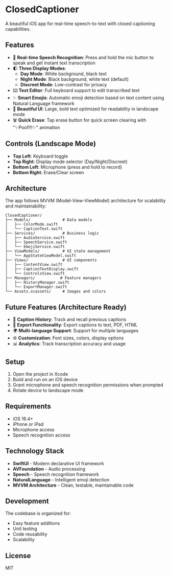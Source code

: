 # ClosedCaptioner

A beautiful iOS app for real-time speech-to-text with closed captioning capabilities.

## Features

- 🎤 **Real-time Speech Recognition**: Press and hold the mic button to speak and get instant text transcription
- 🌓 **Three Display Modes**: 
  - **Day Mode**: White background, black text
  - **Night Mode**: Black background, white text (default)
  - **Discreet Mode**: Low-contrast for privacy
- ⌨️ **Text Editor**: Full keyboard support to edit transcribed text
- ✨ **Smart Emojis**: Automatic emoji detection based on text content using Natural Language framework
- 🎨 **Beautiful UI**: Large, bold text optimized for readability in landscape mode
- 🗑️ **Quick Erase**: Tap erase button for quick screen clearing with "✨Poof!!!✨" animation

## Controls (Landscape Mode)

- **Top Left**: Keyboard toggle
- **Top Right**: Display mode selector (Day/Night/Discreet)
- **Bottom Left**: Microphone (press and hold to record)
- **Bottom Right**: Erase/Clear screen

## Architecture

The app follows MVVM (Model-View-ViewModel) architecture for scalability and maintainability:

```
ClosedCaptioner/
├── Models/              # Data models
│   ├── ColorMode.swift
│   └── CaptionText.swift
├── Services/            # Business logic
│   ├── AudioService.swift
│   ├── SpeechService.swift
│   └── EmojiService.swift
├── ViewModels/          # UI state management
│   └── AppStateViewModel.swift
├── Views/               # UI components
│   ├── ContentView.swift
│   ├── CaptionTextDisplay.swift
│   └── ControlsView.swift
├── Managers/           # Feature managers
│   ├── HistoryManager.swift
│   └── ExportManager.swift
└── Assets.xcassets/     # Images and colors
```

## Future Features (Architecture Ready)

- 📝 **Caption History**: Track and recall previous captions
- 💾 **Export Functionality**: Export captions to text, PDF, HTML
- 🌍 **Multi-language Support**: Support for multiple languages
- ⚙️ **Customization**: Font sizes, colors, display options
- 📊 **Analytics**: Track transcription accuracy and usage

## Setup

1. Open the project in Xcode
2. Build and run on an iOS device
3. Grant microphone and speech recognition permissions when prompted
4. Rotate device to landscape mode

## Requirements

- iOS 16.4+
- iPhone or iPad
- Microphone access
- Speech recognition access

## Technology Stack

- **SwiftUI** - Modern declarative UI framework
- **AVFoundation** - Audio processing
- **Speech** - Speech recognition framework
- **NaturalLanguage** - Intelligent emoji detection
- **MVVM Architecture** - Clean, testable, maintainable code

## Development

The codebase is organized for:
- Easy feature additions
- Unit testing
- Code reusability
- Scalability

## License

MIT

